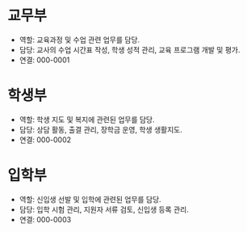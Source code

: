 # 교무부
- 역할: 교육과정 및 수업 관련 업무를 담당.
- 담당: 교사의 수업 시간표 작성, 학생 성적 관리, 교육 프로그램 개발 및 평가.
- 연결: 000-0001

# 학생부
- 역할: 학생 지도 및 복지에 관련된 업무를 담당.
- 담당: 상담 활동, 출결 관리, 장학금 운영, 학생 생활지도.
- 연결: 000-0002

# 입학부
- 역할: 신입생 선발 및 입학에 관련된 업무를 담당.
- 담당: 입학 시험 관리, 지원자 서류 검토, 신입생 등록 관리.
- 연결: 000-0003